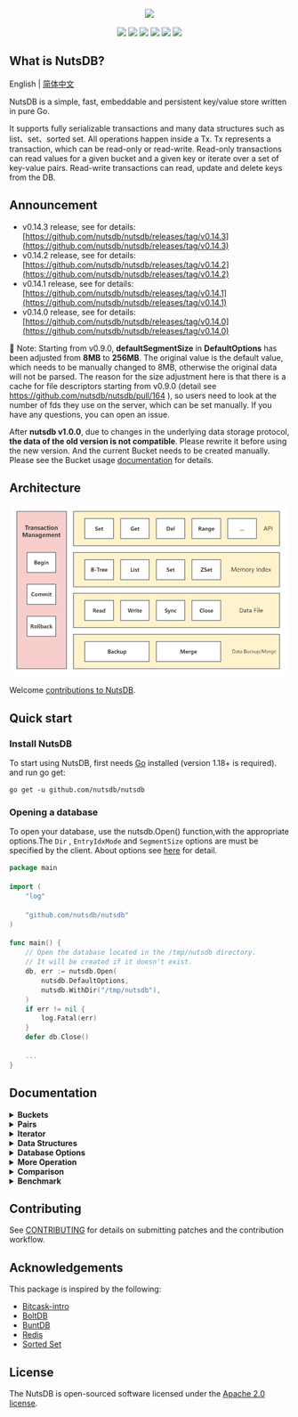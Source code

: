 <p align="center">
    <img src="https://user-images.githubusercontent.com/6065007/141310364-62d7eebb-2cbb-4949-80ed-5cd20f705405.png">
</p>

<div class="column" align="middle">
  <a href="https://godoc.org/github.com/nutsdb/nutsdb"><img src="https://godoc.org/github.com/nutsdb/nutsdb?status.svg" /></a>
  <a href="https://goreportcard.com/report/github.com/nutsdb/nutsdb"><img src="https://goreportcard.com/badge/github.com/nutsdb/nutsdb" /></a>
  <a href="https://goreportcard.com/report/github.com/nutsdb/nutsdb"><img src="https://github.com/nutsdb/nutsdb/workflows/Go/badge.svg?branch=master"/></a>
  <a href="https://codecov.io/gh/nutsdb/nutsdb"><img src="https://codecov.io/gh/nutsdb/nutsdb/branch/master/graph/badge.svg?token=CupujOXpbe"/></a>
  <a href="https://raw.githubusercontent.com/nutsdb/nutsdb/master/LICENSE"><img src="http://img.shields.io/badge/license-Apache_2-blue.svg?style=flat-square"/></a>
  <a href="https://github.com/avelino/awesome-go#database"><img src="https://awesome.re/mentioned-badge.svg"/></a>
</div>

## What is NutsDB?

English | [简体中文](https://github.com/nutsdb/nutsdb/blob/master/README-CN.md)

NutsDB is a simple, fast, embeddable and persistent key/value store written in pure Go. 

It supports fully serializable transactions and many data structures such as list、set、sorted set. All operations happen inside a Tx. Tx represents a transaction, which can be read-only or read-write. Read-only transactions can read values for a given bucket and a given key or iterate over a set of key-value pairs. Read-write transactions can read, update and delete keys from the DB.

## Announcement

* v0.14.3 release, see for details: [https://github.com/nutsdb/nutsdb/releases/tag/v0.14.3](https://github.com/nutsdb/nutsdb/releases/tag/v0.14.3)
* v0.14.2 release, see for details: [https://github.com/nutsdb/nutsdb/releases/tag/v0.14.2](https://github.com/nutsdb/nutsdb/releases/tag/v0.14.2)
* v0.14.1 release, see for details: [https://github.com/nutsdb/nutsdb/releases/tag/v0.14.1](https://github.com/nutsdb/nutsdb/releases/tag/v0.14.1)
* v0.14.0 release, see for details: [https://github.com/nutsdb/nutsdb/releases/tag/v0.14.0](https://github.com/nutsdb/nutsdb/releases/tag/v0.14.0)

📢 Note: Starting from v0.9.0, **defaultSegmentSize** in **DefaultOptions** has been adjusted from **8MB** to **256MB**. The original value is the default value, which needs to be manually changed to 8MB, otherwise the original data will not be parsed. The reason for the size adjustment here is that there is a cache for file descriptors starting from v0.9.0 (detail see https://github.com/nutsdb/nutsdb/pull/164 ), so users need to look at the number of fds they use on the server, which can be set manually. If you have any questions, you can open an issue.

After **nutsdb v1.0.0**, due to changes in the underlying data storage protocol, **the data of the old version is not compatible**. Please rewrite it before using the new version. And the current Bucket needs to be created manually. Please see the Bucket usage [documentation](./docs/user_guides/use-buckets.md) for details.

## Architecture
![nutsdb-架构图](./docs/img/nutsdb-架构图.png)


 Welcome [contributions to NutsDB](https://github.com/nutsdb/nutsdb#contributing).

## Quick start

### Install NutsDB

To start using NutsDB, first needs [Go](https://golang.org/dl/) installed (version 1.18+ is required).  and run go get:

```
go get -u github.com/nutsdb/nutsdb
```

### Opening a database

To open your database, use the nutsdb.Open() function,with the appropriate options.The `Dir` , `EntryIdxMode`  and  `SegmentSize`  options are must be specified by the client. About options see [here](https://github.com/nutsdb/nutsdb#options) for detail.

```go
package main

import (
    "log"

    "github.com/nutsdb/nutsdb"
)

func main() {
    // Open the database located in the /tmp/nutsdb directory.
    // It will be created if it doesn't exist.
    db, err := nutsdb.Open(
        nutsdb.DefaultOptions,
        nutsdb.WithDir("/tmp/nutsdb"),
    )
    if err != nil {
        log.Fatal(err)
    }
    defer db.Close()

    ...
}
```

## Documentation

<details>
  <summary><b>Buckets</b></summary>

- [Using buckets](./docs/user_guides/use-buckets.md)
</details>

<details>
  <summary><b>Pairs</b></summary>

- [Using key/value pairs](./docs/user_guides/use-kv-pair.md)
</details>

<details>
  <summary><b>Iterator</b></summary>

- [Iterating over keys](./docs/user_guides/iterator.md)
</details>

<details>
  <summary><b>Data Structures</b></summary>

- [List](./docs/user_guides/data-structure.md#list)
- [Set](./docs/user_guides/data-structure.md#set)
- [Sorted Set](./docs/user_guides/data-structure.md#sorted-set)
</details>

<details>
  <summary><b>Database Options</b></summary>

- [Options](./docs/user_guides/options.md)
</details>

<details>
  <summary><b>More Operation</b></summary>

- [More Operation](./docs/user_guides/others.md)
</details>

<details>
  <summary><b>Comparison</b></summary>

- [Comparison](./docs/user_guides/comparison.md)
</details>

<details>
  <summary><b>Benchmark</b></summary>

- [Benchmark](./docs/user_guides/benchmarks.md)
</details>

## Contributing

See [CONTRIBUTING](https://github.com/nutsdb/nutsdb/blob/master/CONTRIBUTING.md) for details on submitting patches and the contribution workflow.

## Acknowledgements

This package is inspired by the following:

- [Bitcask-intro](https://github.com/basho/bitcask/blob/develop/doc/bitcask-intro.pdf)
- [BoltDB](https://github.com/boltdb)
- [BuntDB](https://github.com/tidwall/buntdb)
- [Redis](https://redis.io/)
- [Sorted Set](https://github.com/wangjia184/sortedset)

## License

The NutsDB is open-sourced software licensed under the [Apache 2.0 license](https://github.com/nutsdb/nutsdb/blob/master/LICENSE).
